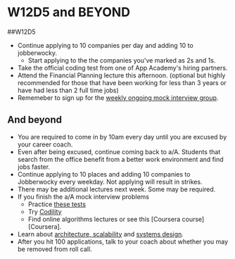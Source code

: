 # W12D5 and BEYOND

##W12D5
* Continue applying to 10 companies per day and adding 10 to jobberwocky. 
    * Start applying to the the companies you've marked as 2s and 1s.
* Take the official coding test from one of App Academy's hiring partners.
* Attend the Financial Planning lecture this afternoon.  (optional but highly recommended for those that have been working for less than 3 years or have had less than 2 full time jobs)
* Rememeber to sign up for the [weekly ongoing mock interview group][pairboarding].  


## And beyond
* You are required to come in by 10am every day until you are excused by your career coach.  
* Even after being excused, continue coming back to a/A.  Students that search from the office benefit from a better work environment and find jobs faster.
* Continue applying to 10 places and adding 10 companies to Jobberwocky every weekday. Not applying will result in strikes.
* There may be additional lectures next week. Some may be required. 
* If you finish the a/A mock interview problems
    * Practice [these tests][algo-specs] 
    * Try [Codility][codility] 
    * Find online algorithms lectures or see this [Coursera course][Coursera].
* Learn about [architecture, scalability][hiredintech] and [systems design][systemsdesign].
* After you hit 100 applications, talk to your coach about whether you may be removed from roll call.  


[algo-specs]: https://github.com/jaysonvirissimo/practice-thy-algorithms
[codility]: https://codility.com/demo/train/
[systemsdesign]: ../further_readings/systems-design.md
[hiredintech]: http://www.hiredintech.com/system-design/
[pairboarding]: https://github.com/appacademy/job-search-curriculum/blob/master/ongoing-education/pairboarding-group.md
